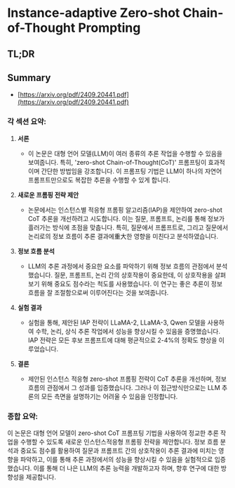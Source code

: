 # Instance-adaptive Zero-shot Chain-of-Thought Prompting
## TL;DR
## Summary
- [https://arxiv.org/pdf/2409.20441.pdf](https://arxiv.org/pdf/2409.20441.pdf)

### 각 섹션 요약:

1. **서론**
   - 이 논문은 대형 언어 모델(LLM)이 여러 종류의 추론 작업을 수행할 수 있음을 보여줍니다. 특히, 'zero-shot Chain-of-Thought(CoT)' 프롬프팅이 효과적이며 간단한 방법임을 강조합니다. 이 프롬프팅 기법은 LLM이 하나의 자연어 프롬프트만으로도 복잡한 추론을 수행할 수 있게 합니다.

2. **새로운 프롬핑 전략 제안**
   - 논문에서는 인스턴스별 적응형 프롬핑 알고리즘(IAP)을 제안하여 zero-shot CoT 추론을 개선하려고 시도합니다. 이는 질문, 프롬프트, 논리를 통해 정보가 흘러가는 방식에 초점을 맞춥니다. 특히, 질문에서 프롬프트로, 그리고 질문에서 논리로의 정보 흐름이 추론 결과에重大한 영향을 미친다고 분석하였습니다.

3. **정보 흐름 분석**
   - LLM의 추론 과정에서 중요한 요소를 파악하기 위해 정보 흐름의 관점에서 분석했습니다. 질문, 프롬프트, 논리 간의 상호작용이 중요한데, 이 상호작용을 살펴보기 위해 중요도 점수라는 척도를 사용했습니다. 이 연구는 좋은 추론이 정보 흐름을 잘 조절함으로써 이루어진다는 것을 보여줍니다.

4. **실험 결과**
   - 실험을 통해, 제안된 IAP 전략이 LLaMA-2, LLaMA-3, Qwen 모델을 사용하여 수학, 논리, 상식 추론 작업에서 성능을 향상시킬 수 있음을 증명했습니다. IAP 전략은 모든 후보 프롬프트에 대해 평균적으로 2-4%의 정확도 향상을 이루었습니다.

5. **결론**
   - 제안된 인스턴스 적응형 zero-shot 프롬핑 전략이 CoT 추론을 개선하며, 정보 흐름의 관점에서 그 성과를 입증했습니다. 그러나 이 접근방식만으로는 LLM 추론의 모든 측면을 설명하기는 어려울 수 있음을 인정합니다.

### 종합 요약:

이 논문은 대형 언어 모델이 zero-shot CoT 프롬프팅 기법을 사용하여 정교한 추론 작업을 수행할 수 있도록 새로운 인스턴스적응형 프롬핑 전략을 제안합니다. 정보 흐름 분석과 중요도 점수를 활용하여 질문과 프롬프트 간의 상호작용이 추론 결과에 미치는 영향을 파악하고, 이를 통해 추론 과정에서의 성능을 향상시킬 수 있음을 실험적으로 입증했습니다. 이를 통해 더 나은 LLM의 추론 능력을 개발하고자 하며, 향후 연구에 대한 방향성을 제공합니다.